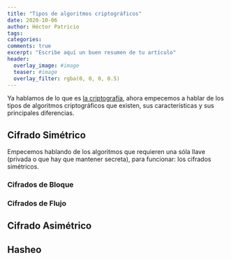 ```yaml
---
title: "Tipos de algoritmos criptográficos"
date: 2020-10-06
author: Héctor Patricio
tags:
categories:
comments: true
excerpt: "Escribe aquí un buen resumen de tu artículo"
header:
  overlay_image: #image
  teaser: #image
  overlay_filter: rgba(0, 0, 0, 0.5)
---
```


Ya hablamos de lo que es [la criptografía](/2019/11/12/criptografia-basica-para-programadores-que-es-la-criptografia.html), ahora empecemos a hablar de los tipos de
algoritmos criptográficos que existen, sus características y sus principales diferencias.

## Cifrado Simétrico

Empecemos hablando de los algoritmos que requieren una sóla llave (privada o que hay que mantener secreta), para funcionar: los cifrados simétricos.

### Cifrados de Bloque

### Cifrados de Flujo

## Cifrado Asimétrico



## Hasheo

